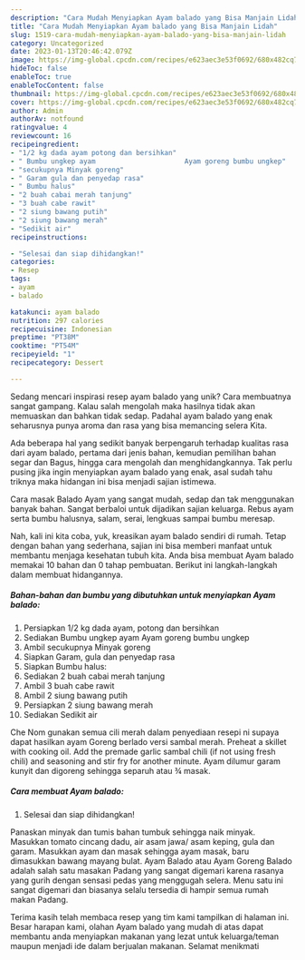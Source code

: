 ```yaml
---
description: "Cara Mudah Menyiapkan Ayam balado yang Bisa Manjain Lidah"
title: "Cara Mudah Menyiapkan Ayam balado yang Bisa Manjain Lidah"
slug: 1519-cara-mudah-menyiapkan-ayam-balado-yang-bisa-manjain-lidah
category: Uncategorized
date: 2023-01-13T20:46:42.079Z
image: https://img-global.cpcdn.com/recipes/e623aec3e53f0692/680x482cq70/ayam-balado-foto-resep-utama.jpg
hideToc: false
enableToc: true
enableTocContent: false
thumbnail: https://img-global.cpcdn.com/recipes/e623aec3e53f0692/680x482cq70/ayam-balado-foto-resep-utama.jpg
cover: https://img-global.cpcdn.com/recipes/e623aec3e53f0692/680x482cq70/ayam-balado-foto-resep-utama.jpg
author: Admin
authorAv: notfound
ratingvalue: 4
reviewcount: 16
recipeingredient:
- "1/2 kg dada ayam potong dan bersihkan"
- " Bumbu ungkep ayam                      Ayam goreng bumbu ungkep"
- "secukupnya Minyak goreng"
- " Garam gula dan penyedap rasa"
- " Bumbu halus"
- "2 buah cabai merah tanjung"
- "3 buah cabe rawit"
- "2 siung bawang putih"
- "2 siung bawang merah"
- "Sedikit air"
recipeinstructions:

- "Selesai dan siap dihidangkan!"
categories:
- Resep
tags:
- ayam
- balado

katakunci: ayam balado 
nutrition: 297 calories
recipecuisine: Indonesian
preptime: "PT38M"
cooktime: "PT54M"
recipeyield: "1"
recipecategory: Dessert

---
```





Sedang mencari inspirasi resep ayam balado yang unik? Cara membuatnya sangat gampang. Kalau salah mengolah maka hasilnya tidak akan memuaskan dan bahkan tidak sedap. Padahal ayam balado yang enak seharusnya punya aroma dan rasa yang bisa memancing selera Kita.





Ada beberapa hal yang sedikit banyak berpengaruh terhadap kualitas rasa dari ayam balado, pertama dari jenis bahan, kemudian pemilihan bahan segar dan Bagus, hingga cara mengolah dan menghidangkannya. Tak perlu pusing jika ingin menyiapkan ayam balado yang enak,      asal sudah tahu triknya maka hidangan ini bisa menjadi sajian istimewa.














Cara masak Balado Ayam yang sangat mudah, sedap dan tak menggunakan banyak bahan. Sangat berbaloi untuk dijadikan sajian keluarga. Rebus ayam serta bumbu halusnya, salam, serai, lengkuas sampai bumbu meresap.






Nah, kali ini kita coba, yuk, kreasikan ayam balado sendiri di rumah. Tetap dengan bahan yang sederhana, sajian ini bisa memberi manfaat untuk membantu menjaga kesehatan tubuh kita. Anda bisa membuat Ayam balado memakai 10 bahan dan 0 tahap pembuatan. Berikut ini langkah-langkah dalam membuat hidangannya.

<!--inarticleads1-->

##### Bahan-bahan dan bumbu yang dibutuhkan untuk menyiapkan Ayam balado:

1. Persiapkan 1/2 kg dada ayam, potong dan bersihkan
1. Sediakan  Bumbu ungkep ayam                      Ayam goreng bumbu ungkep
1. Ambil secukupnya Minyak goreng
1. Siapkan  Garam, gula dan penyedap rasa
1. Siapkan  Bumbu halus:
1. Sediakan 2 buah cabai merah tanjung
1. Ambil 3 buah cabe rawit
1. Ambil 2 siung bawang putih
1. Persiapkan 2 siung bawang merah
1. Sediakan Sedikit air


Che Nom gunakan semua cili merah dalam penyediaan resepi ni supaya dapat hasilkan ayam Goreng berlado versi sambal merah. Preheat a skillet with cooking oil. Add the premade garlic sambal chili (if not using fresh chili) and seasoning and stir fry for another minute. Ayam dilumur garam kunyit dan digoreng sehingga separuh atau ¾ masak. 

<!--inarticleads2-->

##### Cara membuat Ayam balado:


1. Selesai dan siap dihidangkan!

Panaskan minyak dan tumis bahan tumbuk sehingga naik minyak. Masukkan tomato cincang dadu, air asam jawa/ asam keping, gula dan garam. Masukkan ayam dan masak sehingga ayam masak, baru dimasukkan bawang mayang bulat. Ayam Balado atau Ayam Goreng Balado adalah salah satu masakan Padang yang sangat digemari karena rasanya yang gurih dengan sensasi pedas yang menggugah selera. Menu satu ini sangat digemari dan biasanya selalu tersedia di hampir semua rumah makan Padang. 

Terima kasih telah membaca resep yang tim kami tampilkan di halaman ini. Besar harapan kami, olahan Ayam balado yang mudah di atas dapat membantu anda menyiapkan makanan yang lezat untuk keluarga/teman maupun menjadi ide dalam berjualan makanan. Selamat menikmati
